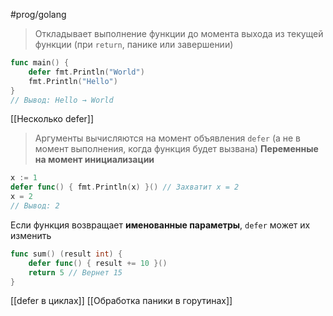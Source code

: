 #prog/golang 

> Откладывает выполнение функции до момента выхода из текущей функции (при `return`, панике или завершении)

```go
func main() {
    defer fmt.Println("World")
    fmt.Println("Hello")
}
// Вывод: Hello → World
```

[[Несколько defer]]

> Аргументы вычисляются на момент объявления `defer` (а не в момент выполнения, когда функция будет вызвана)
> **Переменные на момент инициализации**

```go
x := 1
defer func() { fmt.Println(x) }() // Захватит x = 2
x = 2
// Вывод: 2
```

Если функция возвращает **именованные параметры**, `defer` может их изменить
```go
func sum() (result int) {
    defer func() { result += 10 }()
    return 5 // Вернет 15
}
```

[[defer в циклах]]
[[Обработка паники в горутинах]]
